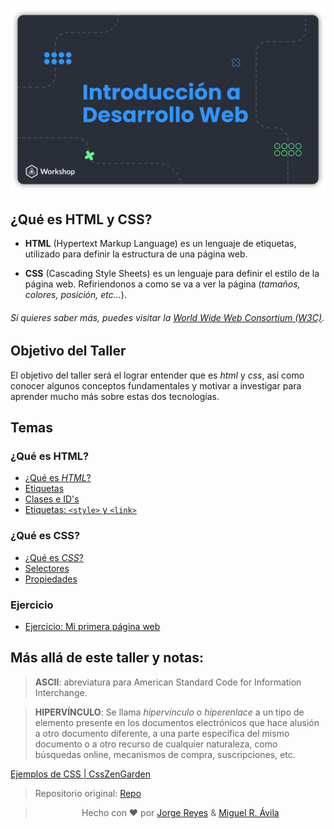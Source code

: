 ![Head](material/Head.png)

## ¿Qué es HTML y CSS?

-   **HTML** (Hypertext Markup Language) es un lenguaje de etiquetas, utilizado para definir la estructura de una página web.

-   **CSS** (Cascading Style Sheets) es un lenguaje para definir el estilo de la página web. Refiriendonos a como se va a ver la página (_tamaños, colores, posición, etc..._).

###### Si quieres saber más, puedes visitar la [World Wide Web Consortium (W3C)](https://www.w3.org/standards/webdesign/htmlcss).

## Objetivo del Taller

El objetivo del taller será el lograr entender que es _html_ y _css_, así como conocer algunos conceptos fundamentales y motivar a investigar para aprender mucho más sobre estas dos tecnologías.

## Temas

### ¿Qué es HTML?

-   [¿Qué es _HTML_?](material/html1.md)
-   [Etiquetas](material/html2.md)
-   [Clases e ID's](material/html3.md)
-   [Etiquetas: `<style>` y `<link>`](material/html4.md)

### ¿Qué es CSS?

-   [¿Qué es _CSS_?](material/css1.md)
-   [Selectores](material/css2.md)
-   [Propiedades](material/css3.md)

### Ejercicio

-   [Ejercicio: Mi primera página web](material/ejercicio.md)

## Más allá de este taller y notas:

> **ASCII**: abreviatura para American Standard Code for Information Interchange.

> **HIPERVÍNCULO**: Se llama _hipervínculo_ o _hiperenlace_ a un tipo de elemento presente en los documentos electrónicos que hace alusión a otro documento diferente, a una parte específica del mismo documento o a otro recurso de cualquier naturaleza, como búsquedas online, mecanismos de compra, suscripciones, etc.

[Ejemplos de CSS | CssZenGarden](http://www.csszengarden.com/)

> Repositorio original: [Repo](https://github.com/imreyesjorge/HTMLyCSS)


<div align="center">

> Hecho con ❤️ por [Jorge Reyes](https://github.com/imreyesjorge) & [Miguel R. Ávila](https://github.com/MiguelRAvila)

</div>


